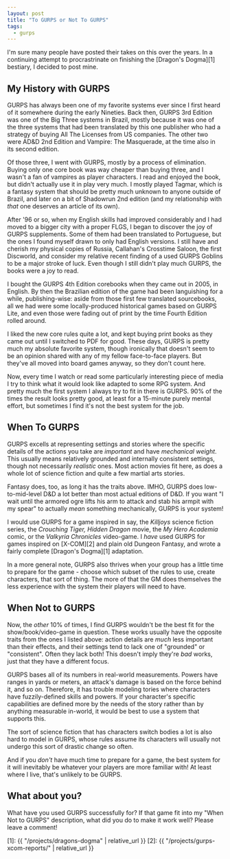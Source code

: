 ```yaml
---
layout: post
title: "To GURPS or Not To GURPS"
tags:
  - gurps
---
```


I'm sure many people have posted their takes on this over the years. In a
continuing attempt to procrastrinate on finishing the [Dragon's Dogma][1]
bestiary, I decided to post mine.

## My History with GURPS

GURPS has always been one of my favorite systems ever since I first heard of it
somewhere during the early Nineties. Back then, GURPS 3rd Edition was one of the
Big Three systems in Brazil, mostly because it was one of the three systems that
had been translated by this one publisher who had a strategy of buying All The
Licenses from US companies. The other two were AD&D 2nd Edition and Vampire: The
Masquerade, at the time also in its second edition.

Of those three, I went with GURPS, mostly by a process of elimination. Buying
only one core book was way cheaper than buying three, and I wasn't a fan of
vampires as player characters. I read and enjoyed the book, but didn't actually
use it in play very much. I mostly played Tagmar, which is a fantasy system that
should be pretty much unknown to anyone outside of Brazil, and later on a bit of
Shadowrun 2nd edition (and my relationship with _that_ one deserves an article
of its own).

After '96 or so, when my English skills had improved considerably and I had
moved to a bigger city with a proper FLGS, I began to discover the joy of GURPS
supplements. Some of them had been translated to Portuguese, but the ones I
found myself drawn to only had English versions. I still have and cherish my
physical copies of Russia, Callahan's Crosstime Saloon, the first Discworld, and
consider my relative recent finding of a used GURPS Goblins to be a major stroke
of luck. Even though I still didn't play much GURPS, the books were a joy to
read.

I bought the GURPS 4th Edition corebooks when they came out in
2005, in English. By then the Brazilian edition of the game had been languishing
for a while, publishing-wise: aside from those first few translated sourcebooks,
all we had were some locally-produced historical games based on GURPS Lite,
and even those were fading out of print by the time Fourth Edition rolled
around.

I liked the new core rules quite a lot, and kept buying print books as they came
out until I switched to PDF for good. These days, GURPS is pretty much my
absolute favorite system, though ironically that doesn't seem to be an opinion
shared with any of my fellow face-to-face players. But they've all moved into
board games anyway, so they don't count here.

Now, every time I watch or read some particularly interesting piece of media I
try to think what it would look like adapted to some RPG system. And pretty much
the first system I always try to fit in there is GURPS. 90% of the times the
result looks pretty good, at least for a 15-minute purely mental effort, but
sometimes I find it's not the best system for the job.

## When To GURPS

GURPS excells at representing settings and stories where the specific details of
the actions you take are _important_ and have _mechanical weight_. This usually
means relatively grounded and internally consistent settings, though not
necessarily _realistic_ ones. Most action movies fit here, as does a whole lot
of science fiction and quite a few martial arts stories.

Fantasy does, too, as long it has the traits above. IMHO, GURPS does
low-to-mid-level D&D a lot better than most actual editions of D&D. If you want
"I wait until the armored ogre lifts his arm to attack and stab his armpit with
my spear" to actually _mean_ something mechanically, GURPS is your system!

I would use GURPS for a game inspired in say, the _Killjoys_ science fiction
series, the _Crouching Tiger, Hidden Dragon_ movie, the _My Hero Academia_
comic, or the _Valkyria Chronicles_ video-game. I _have_ used GURPS for games
inspired on [X-COM][2] and plain old Dungeon Fantasy, and wrote a fairly
complete [Dragon's Dogma][1] adaptation.

In a more general note, GURPS also thrives when your group has a little time to
prepare for the game - choose which subset of the rules to use, create
characters, that sort of thing. The more of that the GM does themselves the less
experience with the system their players will need to have.

## When Not to GURPS

Now, the _other_ 10% of times, I find GURPS wouldn't be the best fit for the
show/book/video-game in question. These works usually have the opposite traits
from the ones I listed above: action details are _much_ less important than
their effects, and their settings tend to lack one of "grounded" or
"consistent". Often they lack both! This doesn't imply they're _bad_ works, just
that they have a different focus.

GURPS bases all of its numbers in real-world measurements. Powers have ranges in
yards or meters, an attack's damage is based on the force behind it, and so
on. Therefore, it has trouble modeling tories where characters have
fuzzily-defined skills and powers. If your character's specific capabilities are
defined more by the needs of the story rather than by anything measurable
in-world, it would be best to use a system that supports this.

The sort of science fiction that has characters switch bodies a lot is also hard
to model in GURPS, whose rules assume its characters will usually not undergo
this sort of drastic change so often.

And if you _don't_ have much time to prepare for a game, the best system for it
will inevitably be whatever your players are more familiar with! At least where
I live, that's unlikely to be GURPS.

## What about you?

What have you used GURPS successfully for? If that game fit into my "When Not to
GURPS" description, what did you do to make it work well? Please leave a comment!

[1]: {{ "/projects/dragons-dogma" | relative_url }}
[2]: {{ "/projects/gurps-xcom-reports/" | relative_url }}
